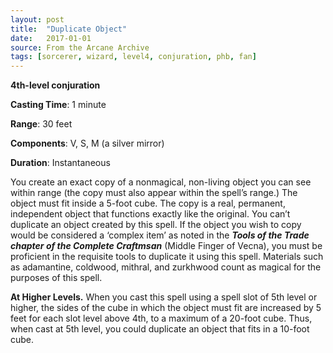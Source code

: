 ```yaml
---
layout: post
title:  "Duplicate Object"
date:   2017-01-01
source: From the Arcane Archive
tags: [sorcerer, wizard, level4, conjuration, phb, fan]
---
```


**4th-level conjuration**

**Casting Time**: 1 minute

**Range**: 30 feet

**Components**: V, S, M (a silver mirror)

**Duration**: Instantaneous

You create an exact copy of a nonmagical, non-living object you can see within range (the copy must also appear within the spell’s range.) The object must fit inside a 5-foot cube. The copy is a real, permanent, independent object that functions exactly like the original. You can’t duplicate an object created by this spell.
If the object you wish to copy would be considered a ‘complex item’ as noted in the ***Tools of the Trade chapter of the Complete Craftmsan*** (Middle Finger of Vecna), you must be proficient in the requisite tools to duplicate it using this spell. Materials such as adamantine, coldwood, mithral, and zurkhwood count as magical for the purposes of this spell.

**At Higher Levels.** When you cast this spell using a spell slot of 5th level or higher, the sides of the cube in which the object must fit are increased by 5 feet for each slot level above 4th, to a maximum of a 20-foot cube. Thus, when cast at 5th level, you could duplicate an object that fits in a 10-foot cube.
